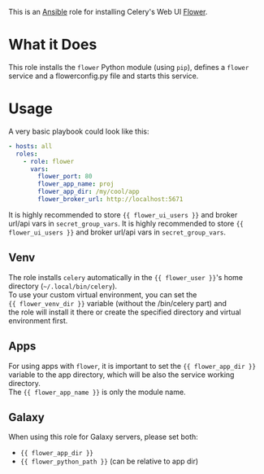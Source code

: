 This is an [Ansible](http://www.ansible.com/home) role for installing Celery's Web UI [Flower](http://flower.readthedocs.io/en/latest/).

# What it Does

This role installs the `flower` Python module (using `pip`), defines
a `flower` service and a flowerconfig.py file and starts this service.

# Usage

A very basic playbook could look like this:

```yaml
- hosts: all
  roles:
    - role: flower
      vars:
        flower_port: 80
        flower_app_name: proj
        flower_app_dir: /my/cool/app
        flower_broker_url: http://localhost:5671
```

It is highly recommended to store `{{ flower_ui_users }}` and broker  
url/api vars in `secret_group_vars`.
It is highly recommended to store `{{ flower_ui_users }}` and broker url/api vars in `secret_group_vars`.

## Venv

The role installs `celery` automatically in the `{{ flower_user }}`'s home directory (`~/.local/bin/celery`).  
To use your custom virtual environment, you can set the  
`{{ flower_venv_dir }}` variable (without the /bin/celery part) and  
the role will install it there or create the specified directory and virtual environment first.

## Apps

For using apps with `flower`, it is important to set the `{{ flower_app_dir }}`  
variable to the app directory, which will be also the service working directory.  
The `{{ flower_app_name }}` is only the module name.

## Galaxy

When using this role for Galaxy servers, please set both:

- `{{ flower_app_dir }}`
- `{{ flower_python_path }}` (can be relative to app dir)
